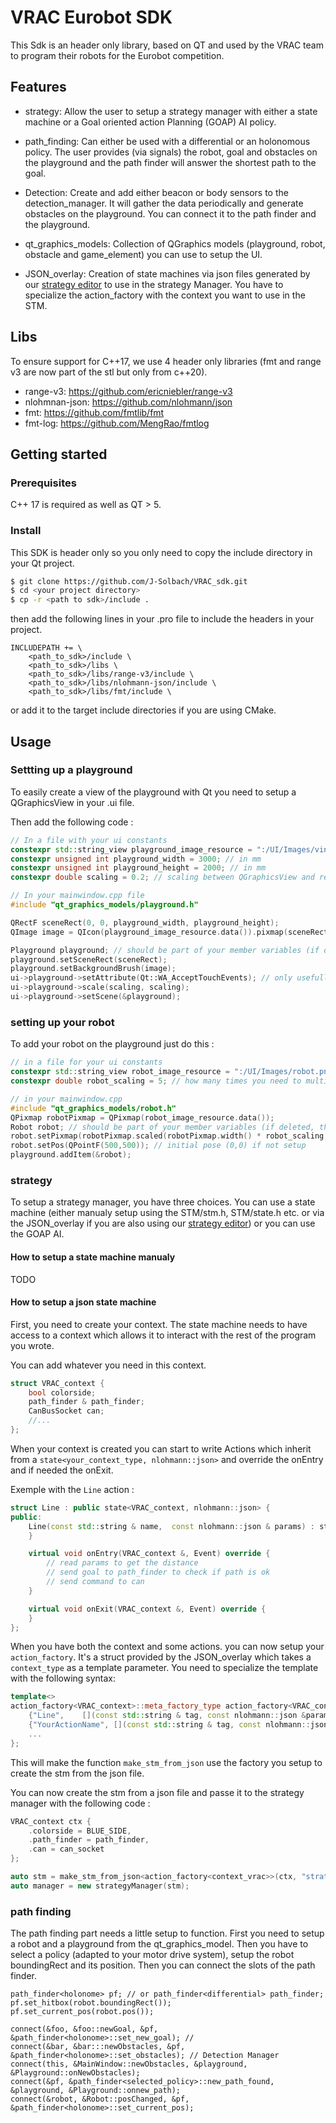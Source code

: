# VRAC Eurobot SDK

This Sdk is an header only library, based on QT and used by the VRAC team to program their robots for the Eurobot competition.

## Features

- strategy: Allow the user to setup a strategy manager with either a state machine or a Goal oriented action Planning (GOAP) AI policy.

- path_finding: Can either be used with a differential or an holonomous policy. The user provides (via signals) the robot, goal and obstacles on the playground and the path finder will answer the shortest path to the goal.

- Detection: Create and add either beacon or body sensors to the detection_manager. It will gather the data periodically and generate obstacles on the playground. You can connect it to the path finder and the playground.

- qt_graphics_models: Collection of QGraphics models (playground, robot, obstacle and game_element) you can use to setup the UI.

- JSON_overlay: Creation of state machines via json files generated by our [strategy editor](https://github.com/J-Solbach/VRAC_strategy_editor) to use in the strategy Manager. You have to specialize the action_factory with the context you want to use in the STM.

## Libs

To ensure support for C++17, we use 4 header only libraries (fmt and range v3 are now part of the stl but only from c++20).

- range-v3: https://github.com/ericniebler/range-v3
- nlohmnan-json: https://github.com/nlohmann/json
- fmt: https://github.com/fmtlib/fmt
- fmt-log: https://github.com/MengRao/fmtlog

## Getting started

### Prerequisites
C++ 17 is required as well as QT > 5.

### Install
This SDK is header only so you only need to copy the include directory in your Qt project.

```bash
$ git clone https://github.com/J-Solbach/VRAC_sdk.git
$ cd <your project directory>
$ cp -r <path to sdk>/include .
```

then add the following lines in your .pro file to include the headers in your project.

```
INCLUDEPATH += \
    <path_to_sdk>/include \
    <path_to_sdk>/libs \
    <path_to_sdk>/libs/range-v3/include \
    <path_to_sdk>/libs/nlohmann-json/include \
    <path_to_sdk>/libs/fmt/include \

```

or add it to the target include directories if you are using CMake.

## Usage

### Settting up a playground

To easily create a view of the playground with Qt you need to setup a QGraphicsView in your .ui file.

Then add the following code :

```c++
// In a file with your ui constants
constexpr std::string_view playground_image_resource = ":/UI/Images/vinyle_table.svg";
constexpr unsigned int playground_width = 3000; // in mm
constexpr unsigned int playground_height = 2000; // in mm
constexpr double scaling = 0.2; // scaling between QGraphicsView and reality

// In your mainwindow.cpp file
#include "qt_graphics_models/playground.h"

QRectF sceneRect(0, 0, playground_width, playground_height);
QImage image = QIcon(playground_image_resource.data()).pixmap(sceneRect.width(), sceneRect.height()).toImage();

Playground playground; // should be part of your member variables (if deleted, the ui won't show anything)
playground.setSceneRect(sceneRect);
playground.setBackgroundBrush(image);
ui->playground->setAttribute(Qt::WA_AcceptTouchEvents); // only usefull if you want to move your robot/obstacles via the mouse
ui->playground->scale(scaling, scaling);
ui->playground->setScene(&playground);
```

### setting up your robot

To add your robot on the playground just do this :

```c++
// in a file for your ui constants
constexpr std::string_view robot_image_resource = ":/UI/Images/robot.png";
constexpr double robot_scaling = 5; // how many times you need to multiply the img size to have 1pixel =  1mm in real life

// in your mainwindow.cpp
#include "qt_graphics_models/robot.h"
QPixmap robotPixmap = QPixmap(robot_image_resource.data());
Robot robot; // should be part of your member variables (if deleted, the ui won't show anything)
robot.setPixmap(robotPixmap.scaled(robotPixmap.width() * robot_scaling, robotPixmap.height() * robot_scaling));
robot.setPos(QPointF(500,500)); // initial pose (0,0) if not setup
playground.addItem(&robot);
```

### strategy

To setup a strategy manager, you have three choices. You can use a state machine (either manualy setup using the STM/stm.h, STM/state.h etc. or via the JSON_overlay if you are also using our [strategy editor](https://github.com/J-Solbach/VRAC_strategy_editor)) or you can use the GOAP AI.

#### How to setup a state machine manualy
TODO

#### How to setup a json state machine

First, you need to create your context. The state machine needs to have access to a context which allows it to interact with the rest of the program you wrote.

You can add whatever you need in this context.

```c++
struct VRAC_context {
    bool colorside;
    path_finder & path_finder;
    CanBusSocket can;
    //...
};
```

When your context is created you can start to write Actions which inherit from a ```state<your_context_type, nlohmann::json>``` and override the onEntry and if needed the onExit.

Exemple with the `Line` action :
```c++
struct Line : public state<VRAC_context, nlohmann::json> {
public:
    Line(const std::string & name,  const nlohmann::json & params) : state<VRAC_context, nlohmann::json>(name, params){
    }

    virtual void onEntry(VRAC_context &, Event) override {
        // read params to get the distance
        // send goal to path_finder to check if path is ok
        // send command to can
    }

    virtual void onExit(VRAC_context &, Event) override {
    }
};
```

When you have both the context and some actions. you can now setup your `action_factory`. It's a struct provided by the JSON_overlay which takes a `context_type` as a template parameter. You need to specialize the template with the following syntax:

```c++
template<>
action_factory<VRAC_context>::meta_factory_type action_factory<VRAC_context>::meta_factory = {
    {"Line",    [](const std::string & tag, const nlohmann::json &params) {return new Line(tag, params);} },
    {"YourActionName", [](const std::string & tag, const nlohmann::json &params) {return new YourActionName(tag, params);} },
    ...
};
```

This will make the function `make_stm_from_json` use the factory you setup to create the stm from the json file.

You can now create the stm from a json file and passe it to the strategy manager with the following code :

```c++
VRAC_context ctx {
    .colorside = BLUE_SIDE,
    .path_finder = path_finder,
    .can = can_socket
};

auto stm = make_stm_from_json<action_factory<context_vrac>>(ctx, "strat_name", "strat_directory");
auto manager = new strategyManager(stm);
```

### path finding

The path finding part needs a little setup to function. First you need to setup a robot and a playground from the qt_graphics_model. Then you have to select a policy (adapted to your motor drive system), setup the robot boundingRect and its position. Then you can connect the slots of the path finder.

```c+++
path_finder<holonome> pf; // or path_finder<differential> path_finder;
pf.set_hitbox(robot.boundingRect());
pf.set_current_pos(robot.pos());

connect(&foo, &foo::newGoal, &pf, &path_finder<holonome>::set_new_goal); //
connect(&bar, &bar:::newObstacles, &pf, &path_finder<holonome>::set_obstacles); // Detection Manager
connect(this, &MainWindow::newObstacles, &playground, &Playground::onNewObstacles);
connect(&pf, &path_finder<selected_policy>::new_path_found, &playground, &Playground::onnew_path);
connect(&robot, &Robot::posChanged, &pf, &path_finder<holonome>::set_current_pos);
```





